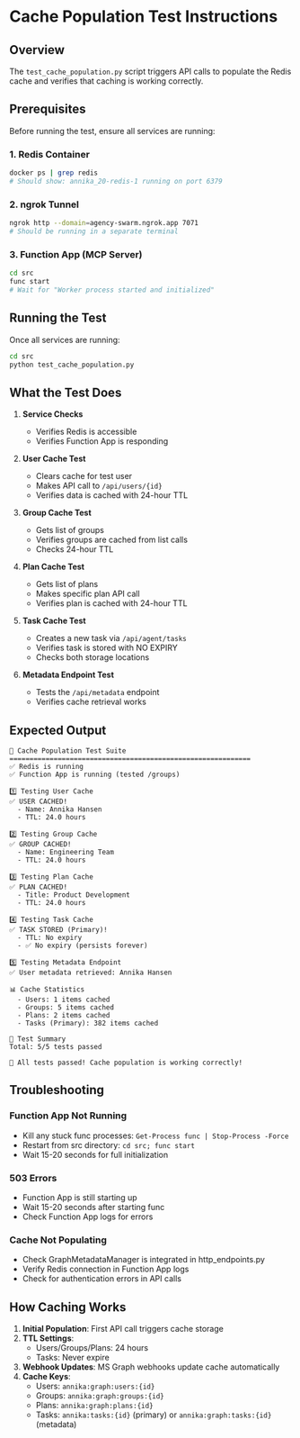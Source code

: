 # Cache Population Test Instructions

## Overview
The `test_cache_population.py` script triggers API calls to populate the Redis cache and verifies that caching is working correctly.

## Prerequisites

Before running the test, ensure all services are running:

### 1. Redis Container
```bash
docker ps | grep redis
# Should show: annika_20-redis-1 running on port 6379
```

### 2. ngrok Tunnel
```bash
ngrok http --domain=agency-swarm.ngrok.app 7071
# Should be running in a separate terminal
```

### 3. Function App (MCP Server)
```bash
cd src
func start
# Wait for "Worker process started and initialized"
```

## Running the Test

Once all services are running:

```bash
cd src
python test_cache_population.py
```

## What the Test Does

1. **Service Checks**
   - Verifies Redis is accessible
   - Verifies Function App is responding

2. **User Cache Test**
   - Clears cache for test user
   - Makes API call to `/api/users/{id}`
   - Verifies data is cached with 24-hour TTL

3. **Group Cache Test**
   - Gets list of groups
   - Verifies groups are cached from list calls
   - Checks 24-hour TTL

4. **Plan Cache Test**
   - Gets list of plans
   - Makes specific plan API call
   - Verifies plan is cached with 24-hour TTL

5. **Task Cache Test**
   - Creates a new task via `/api/agent/tasks`
   - Verifies task is stored with NO EXPIRY
   - Checks both storage locations

6. **Metadata Endpoint Test**
   - Tests the `/api/metadata` endpoint
   - Verifies cache retrieval works

## Expected Output

```
🧪 Cache Population Test Suite
============================================================
✅ Redis is running
✅ Function App is running (tested /groups)

1️⃣ Testing User Cache
✅ USER CACHED!
  - Name: Annika Hansen
  - TTL: 24.0 hours

2️⃣ Testing Group Cache
✅ GROUP CACHED!
  - Name: Engineering Team
  - TTL: 24.0 hours

3️⃣ Testing Plan Cache
✅ PLAN CACHED!
  - Title: Product Development
  - TTL: 24.0 hours

4️⃣ Testing Task Cache
✅ TASK STORED (Primary)!
  - TTL: No expiry
  - ✅ No expiry (persists forever)

5️⃣ Testing Metadata Endpoint
✅ User metadata retrieved: Annika Hansen

📊 Cache Statistics
  - Users: 1 items cached
  - Groups: 5 items cached
  - Plans: 2 items cached
  - Tasks (Primary): 382 items cached

🏁 Test Summary
Total: 5/5 tests passed

🎉 All tests passed! Cache population is working correctly!
```

## Troubleshooting

### Function App Not Running
- Kill any stuck func processes: `Get-Process func | Stop-Process -Force`
- Restart from src directory: `cd src; func start`
- Wait 15-20 seconds for full initialization

### 503 Errors
- Function App is still starting up
- Wait 15-20 seconds after starting func
- Check Function App logs for errors

### Cache Not Populating
- Check GraphMetadataManager is integrated in http_endpoints.py
- Verify Redis connection in Function App logs
- Check for authentication errors in API calls

## How Caching Works

1. **Initial Population**: First API call triggers cache storage
2. **TTL Settings**:
   - Users/Groups/Plans: 24 hours
   - Tasks: Never expire
3. **Webhook Updates**: MS Graph webhooks update cache automatically
4. **Cache Keys**:
   - Users: `annika:graph:users:{id}`
   - Groups: `annika:graph:groups:{id}`
   - Plans: `annika:graph:plans:{id}`
   - Tasks: `annika:tasks:{id}` (primary) or `annika:graph:tasks:{id}` (metadata) 